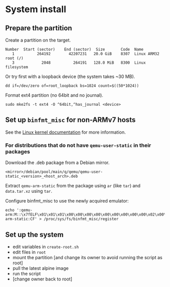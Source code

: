 # System install

## Prepare the partition

Create a partition on the target.
```
Number  Start (sector)    End (sector)  Size       Code  Name
   1          264192        42207231   20.0 GiB    8307  Linux ARM32 root (/)
   3            2048          264191   128.0 MiB   8300  Linux filesystem
```

Or try first with a loopback device (the system takes ~30 MB).
```
dd if=/dev/zero of=root_loopback bs=1024 count=$((50*1024))
```

Format ext4 partition (no 64bit and no journal).
```
sudo mke2fs -t ext4 -O ^64bit,^has_journal <device>
```

## Set up `binfmt_misc` for non-ARMv7 hosts

See the [Linux kernel documentation](https://www.kernel.org/doc/Documentation/admin-guide/binfmt-misc.rst)
for more information.

### For distributions that do not have `qemu-user-static` in their packages

Download the .deb package from a Debian mirror.
```
<mirror>/debian/pool/main/q/qemu/qemu-user-static_<version>_<host_arch>.deb
```
Extract `qemu-arm-static` from the package using `ar` (like `tar`) and
`data.tar.xz` using `tar`.

Configure binfmt_misc to use the newly acquired emulator:
```
echo ':qemu-arm:M::\x7fELF\x01\x01\x01\x00\x00\x00\x00\x00\x00\x00\x00\x00\x02\x00\x28\x00:\xff\xff\xff\xff\xff\xff\xff\x00\x00\x00\x00\x00\x00\x00\x00\x00\xfe\xff\xff\xff:/usr/bin/qemu-arm-static:CF' > /proc/sys/fs/binfmt_misc/register
```

## Set up the system

- edit variables in `create-root.sh`
- edit files in `root`
- mount the partition [and change its owner to avoid running the script as root]
- pull the latest alpine image
- run the script
- [change owner back to root]
